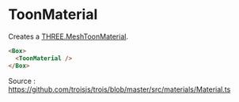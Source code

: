 # ToonMaterial

Creates a [THREE.MeshToonMaterial](https://threejs.org/docs/#api/en/materials/MeshToonMaterial).

```html
<Box>
  <ToonMaterial />
</Box>
```

Source : https://github.com/troisjs/trois/blob/master/src/materials/Material.ts

